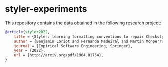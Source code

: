 # styler-experiments


This repository contains the data obtained in the following research project:

```bibtex
@article{styler2022,
    title = {Styler: learning formatting conventions to repair Checkstyle violations},
    author = {Benjamin Loriot and Fernanda Madeiral and Martin Monperrus},
    journal = {Empirical Software Engineering, Springer},
    year = {2022},
    url = {http://arxiv.org/pdf/1904.01754},
}
```
